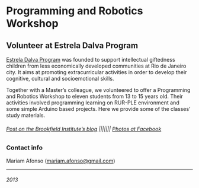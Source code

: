 # **Programming and Robotics Workshop** #

## Volunteer at Estrela Dalva Program ##


[Estrela Dalva Program](http://www.programaestreladalva.org.br/) was founded to support intellectual giftedness children from less economically developed communities at Rio de Janeiro city. It aims at promoting extracurricular activities in order to develop their cognitive, cultural and socioemotional skills.

Together with a Master’s colleague, we volunteered to offer a Programming and Robotics Workshop to eleven students from 13 to 15 years old. Their activities involved programming learning on RUR-PLE environment and some simple Arduino based projects. Here we provide some of the classes’ study materials.


###### [Post on the Brookfield Institute’s blog](http://blog.institutobrookfield.org.br/index.php/2013/09/voluntarios-ensinam-robotica-para-jovens-superdotados/) ||||||| [Photos at Facebook](https://www.facebook.com/media/set/?set=a.335777209886426.1073741831.114418502022299&type=3) ######



### Contact info ###
Mariam Afonso (mariam.afonso@gmail.com)


***
###### 2013 ######
